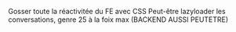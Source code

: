 Gosser toute la réactivitée du FE avec CSS
Peut-être lazyloader les conversations, genre 25 à la foix max (BACKEND AUSSI PEUTETRE)
